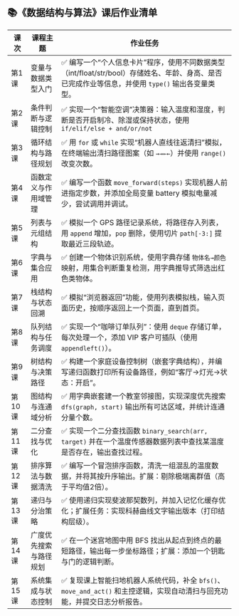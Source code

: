 ## 📚《数据结构与算法》课后作业清单



| 课次   | 课程主题               | 作业任务                                                     |
| ------ | ---------------------- | ------------------------------------------------------------ |
| 第1课  | 变量与数据类型入门     | ✅ 编写一个“个人信息卡片”程序，使用不同数据类型（int/float/str/bool）存储姓名、年龄、身高、是否已完成作业等信息，并使用 `type()` 输出各变量类型。 |
| 第2课  | 条件判断与逻辑控制     | ✅ 实现一个“智能空调”决策器：输入温度和湿度，判断是否开启制冷、除湿或保持状态，使用 `if/elif/else + and/or/not` |
| 第3课  | 循环结构与路径规划     | ✅ 用 `for` 或 `while` 实现“机器人直线往返清扫”模拟，在终端输出清扫路径图案（如 `→→←←`）并使用 `range()` 改变次数。 |
| 第4课  | 函数定义与作用域管理   | ✅ 编写一个函数 `move_forward(steps)` 实现机器人前进指定步数，并添加全局变量 battery 模拟电量减少，尝试调用并调试。 |
| 第5课  | 列表与元组结构         | ✅ 模拟一个 GPS 路径记录系统，将路径存入列表，用 `append` 增加，`pop` 删除，使用切片 `path[-3:]` 提取最近三段轨迹。 |
| 第6课  | 字典与集合应用         | ✅ 创建一个物体识别系统，使用字典存储 `物体名→颜色` 映射，用集合判断重复检测，用字典推导式筛选出红色类物体。 |
| 第7课  | 栈结构与状态回溯       | ✅ 模拟“浏览器返回”功能，使用列表模拟栈，输入页面历史，按顺序返回上一个页面，直到首页。 |
| 第8课  | 队列结构与任务调度     | ✅ 实现一个“咖啡订单队列”：使用 `deque` 存储订单，每次处理一个，添加 VIP 客户可插队（使用 `appendleft()`）。 |
| 第9课  | 树结构与决策路径       | ✅ 构建一个家庭设备控制树（嵌套字典结构），并编写递归函数打印所有设备路径，例如“客厅→灯光→状态：开启”。 |
| 第10课 | 图结构与连通域分析     | ✅ 用字典嵌套建一个教室邻接图，实现深度优先搜索 `dfs(graph, start)` 输出所有可达区域，并统计连通分量个数。 |
| 第11课 | 二分查找与优化         | ✅ 实现一个二分查找函数 `binary_search(arr, target)` 并在一个温度传感器数据列表中查找某温度是否存在，输出查找过程。 |
| 第12课 | 排序算法与数据清洗     | ✅ 编写一个冒泡排序函数，清洗一组混乱的温度数据，并将其按升序输出。扩展：剔除极端离群值（高于平均值2倍）。 |
| 第13课 | 递归与分治策略         | ✅ 使用递归实现斐波那契数列，并加入记忆化缓存优化；扩展任务：实现科赫曲线文字输出版本（打印结构层级）。 |
| 第14课 | 广度优先搜索与路径规划 | ✅ 在一个迷宫地图中用 BFS 找出从起点到终点的最短路径，输出每一步坐标路径；扩展：添加一个钥匙与门的逻辑判断。 |
| 第15课 | 系统集成与状态控制     | ✅ 复现课上智能扫地机器人系统代码，补全 `bfs()`、`move_and_act()` 和主控逻辑，实现自动清扫与回充功能，并提交日志分析报告。 |